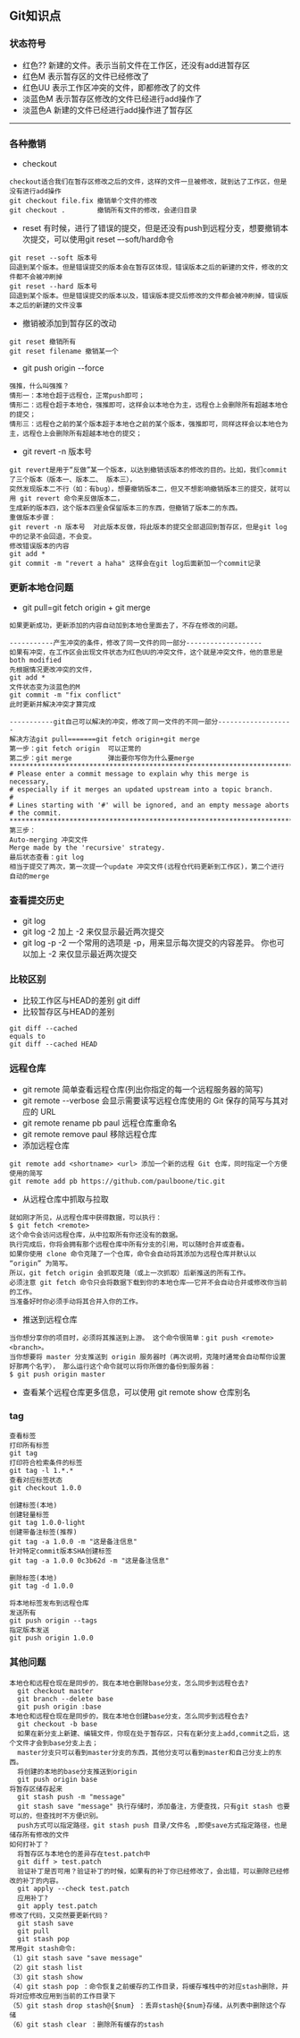 ## Git知识点
### 状态符号
* 红色?? 新建的文件。表示当前文件在工作区，还没有add进暂存区
* 红色M  表示暂存区的文件已经修改了
* 红色UU 表示工作区冲突的文件，即都修改了的文件
* 淡蓝色M 表示暂存区修改的文件已经进行add操作了
* 淡蓝色A 新建的文件已经进行add操作进了暂存区
***
### 各种撤销
* checkout
```
checkout适合我们在暂存区修改之后的文件，这样的文件一旦被修改，就到达了工作区，但是没有进行add操作
git checkout file.fix 撤销单个文件的修改
git checkout .        撤销所有文件的修改，会递归目录
```
* reset 有时候，进行了错误的提交，但是还没有push到远程分支，想要撤销本次提交，可以使用git reset –-soft/hard命令
```
git reset --soft 版本号
回退到某个版本。但是错误提交的版本会在暂存区体现，错误版本之后的新建的文件，修改的文件都不会被冲刷掉
git reset --hard 版本号
回退到某个版本。但是错误提交的版本以及，错误版本提交后修改的文件都会被冲刷掉，错误版本之后的新建的文件没事
```
* 撤销被添加到暂存区的改动
```
git reset 撤销所有
git reset filename 撤销某一个
```
* git push origin --force
```
强推，什么叫强推？
情形一：本地仓超于远程仓，正常push即可；
情形二：远程仓超于本地仓，强推即可，这样会以本地仓为主，远程仓上会删除所有超越本地仓的提交；
情形三：远程仓之前的某个版本超于本地仓之前的某个版本，强推即可，同样这样会以本地仓为主，远程仓上会删除所有超越本地仓的提交；
```
* git revert -n 版本号
```
git revert是用于“反做”某一个版本，以达到撤销该版本的修改的目的。比如，我们commit了三个版本（版本一、版本二、 版本三），
突然发现版本二不行（如：有bug），想要撤销版本二，但又不想影响撤销版本三的提交，就可以用 git revert 命令来反做版本二，
生成新的版本四，这个版本四里会保留版本三的东西，但撤销了版本二的东西。
重做版本步骤：
git revert -n 版本号  对此版本反做，将此版本的提交全部退回到暂存区，但是git log中的记录不会回退，不会变。
修改错误版本的内容
git add *
git commit -m "revert a haha" 这样会在git log后面新加一个commit记录
```
### 更新本地仓问题
* git pull=git fetch origin + git merge
```
如果更新成功，更新添加的内容自动加到本地仓里面去了，不存在修改的问题。

-----------产生冲突的条件，修改了同一文件的同一部分-------------------
如果有冲突，在工作区会出现文件状态为红色UU的冲突文件，这个就是冲突文件，他的意思是both modified
先根据情况更改冲突的文件，
git add *
文件状态变为淡蓝色的M
git commit -m "fix conflict"
此时更新并解决冲突才算完成

-----------git自己可以解决的冲突，修改了同一文件的不同一部分-------------------
解决方法git pull=======git fetch origin+git merge
第一步：git fetch origin  可以正常的
第二步：git merge         弹出要你写你为什么要merge
*****************************************************************************
# Please enter a commit message to explain why this merge is necessary,
# especially if it merges an updated upstream into a topic branch.
#
# Lines starting with '#' will be ignored, and an empty message aborts
# the commit.
************************************************************************************
第三步：
Auto-merging 冲突文件
Merge made by the 'recursive' strategy.
最后状态查看：git log
相当于提交了两次，第一次提一个update 冲突文件(远程仓代码更新到工作区)，第二个进行自动的merge
```
### 查看提交历史
* git log
* git log -2     加上 -2 来仅显示最近两次提交
* git log -p -2  一个常用的选项是 -p，用来显示每次提交的内容差异。 你也可以加上 -2 来仅显示最近两次提交
### 比较区别
* 比较工作区与HEAD的差别 git diff
* 比较暂存区与HEAD的差别
```
git diff --cached 
equals to
git diff --cached HEAD
```
### 远程仓库
* git remote 简单查看远程仓库(列出你指定的每一个远程服务器的简写)
* git remote --verbose 会显示需要读写远程仓库使用的 Git 保存的简写与其对应的 URL
* git remote rename pb paul 远程仓库重命名
* git remote remove paul 移除远程仓库
* 添加远程仓库
```
git remote add <shortname> <url> 添加一个新的远程 Git 仓库，同时指定一个方便使用的简写
git remote add pb https://github.com/paulboone/tic.git
```
* 从远程仓库中抓取与拉取
```
就如刚才所见，从远程仓库中获得数据，可以执行：
$ git fetch <remote>
这个命令会访问远程仓库，从中拉取所有你还没有的数据。
执行完成后，你将会拥有那个远程仓库中所有分支的引用，可以随时合并或查看。
如果你使用 clone 命令克隆了一个仓库，命令会自动将其添加为远程仓库并默认以 “origin” 为简写。
所以，git fetch origin 会抓取克隆（或上一次抓取）后新推送的所有工作。
必须注意 git fetch 命令只会将数据下载到你的本地仓库——它并不会自动合并或修改你当前的工作。
当准备好时你必须手动将其合并入你的工作。
```
* 推送到远程仓库
```
当你想分享你的项目时，必须将其推送到上游。 这个命令很简单：git push <remote> <branch>。
当你想要将 master 分支推送到 origin 服务器时（再次说明，克隆时通常会自动帮你设置好那两个名字）， 那么运行这个命令就可以将你所做的备份到服务器：
$ git push origin master
```
* 查看某个远程仓库更多信息，可以使用 git remote show 仓库别名
### tag
```
查看标签
打印所有标签
git tag
打印符合检索条件的标签
git tag -l 1.*.*
查看对应标签状态
git checkout 1.0.0

创建标签(本地)
创建轻量标签
git tag 1.0.0-light
创建带备注标签(推荐)
git tag -a 1.0.0 -m "这是备注信息"
针对特定commit版本SHA创建标签
git tag -a 1.0.0 0c3b62d -m "这是备注信息"

删除标签(本地)
git tag -d 1.0.0

将本地标签发布到远程仓库
发送所有
git push origin --tags
指定版本发送
git push origin 1.0.0
```
### 其他问题
```
本地仓和远程仓现在是同步的，我在本地仓删除base分支，怎么同步到远程仓去?
  git checkout master
  git branch --delete base
  git push origin :base
本地仓和远程仓现在是同步的，我在本地仓创建base分支，怎么同步到远程仓去?
  git checkout -b base
  如果在新分支上新建、编辑文件，你现在处于暂存区，只有在新分支上add,commit之后，这个文件才会到base分支上去；
  master分支只可以看到master分支的东西，其他分支可以看到master和自己分支上的东西。
  将创建的本地的base分支推送到origin
  git push origin base 
将暂存区储存起来
  git stash push -m "message"
  git stash save "message" 执行存储时，添加备注，方便查找，只有git stash 也要可以的，但查找时不方便识别。
  push方式可以指定路径，git stash push 目录/文件名 ,即使save方式指定路径，也是储存所有修改的文件
如何打补丁？
  将暂存区与本地仓的差异存在test.patch中
  git diff > test.patch
  验证补丁是否可用？验证补丁的时候，如果有的补丁你已经修改了，会出错，可以删除已经修改的补丁的内容。
  git apply --check test.patch
  应用补丁?
  git apply test.patch
修改了代码，又突然要更新代码？
  git stash save
  git pull
  git stash pop
常用git stash命令:
（1）git stash save "save message"
（2）git stash list 
（3）git stash show 
（4）git stash pop ：命令恢复之前缓存的工作目录，将缓存堆栈中的对应stash删除，并将对应修改应用到当前的工作目录下
（5）git stash drop stash@{$num} ：丢弃stash@{$num}存储，从列表中删除这个存储
（6）git stash clear ：删除所有缓存的stash
```

